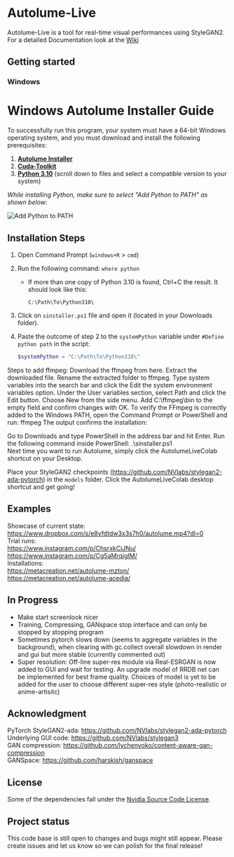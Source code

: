 # Autolume-Live

Autolume-Live is a tool for real-time visual performances using StyleGAN2.
For a detailed Documentation look at the [Wiki](home/documentation)

## Getting started
### Windows
# Windows Autolume Installer Guide

To successfully run this program, your system must have a 64-bit Windows operating system, and you must download and install the following prerequisites:

1. **[Autolume Installer](link-to-autolume-installer)**
2. **[Cuda-Toolkit](link-to-cuda-toolkit)**
3. **[Python 3.10](link-to-python3.10)** (scroll down to files and select a compatible version to your system)

*While installing Python, make sure to select "Add Python to PATH" as shown below:*

![Add Python to PATH](path-to-image)

## Installation Steps

1. Open Command Prompt (`windows+R` > `cmd`)
2. Run the following command: `where python`
   - If more than one copy of Python 3.10 is found, Ctrl+C the result. It should look like this:
     ```
     C:\Path\To\Python310\
     ```

3. Click on `sinstaller.ps1` file and open it (located in your Downloads folder).
4. Paste the outcome of step 2 to the `systemPython` variable under `#Define python path` in the script:
   ```powershell
   $systemPython = "C:\Path\To\Python310\"

Steps to add ffmpeg:
Download the ffmpeg from here.
Extract the downloaded file.
Rename the extracted folder to ffmpeg.
Type system variables into the search bar and click the Edit the system environment variables option.
Under the User variables section, select Path and click the Edit button.
Choose New from the side menu.
Add C:\ffmpeg\bin to the empty field and confirm changes with OK.
To verify the FFmpeg is correctly added to the Windows PATH, open the Command Prompt or PowerShell and run: ffmpeg
 The output confirms the installation: 
             
Go to Downloads and type PowerShell in the address bar and hit Enter.
Run the following command inside PowerShell: .\sinstaller.ps1   
Next time you want to run Autolume, simply click the AutolumeLiveColab shortcut on your Desktop.


Place your StyleGAN2 checkpoints (https://github.com/NVlabs/stylegan2-ada-pytorch) in the `models` folder.
Click the AutolumeLiveColab desktop shortcut and get going!

## Examples

Showcase of current state: https://www.dropbox.com/s/e8yfdtdw3x3s7h0/autolume.mp4?dl=0 \
Trial runs:\
    https://www.instagram.com/p/ChsrxkCjJNu/ \
    https://www.instagram.com/p/Cg5aMrqjgIM/ \
Installations: \
    https://metacreation.net/autolume-mzton/ \
    https://metacreation.net/autolume-acedia/ 

## In Progress
- Make start screenlook nicer
- Training, Compressing, GANspace stop interface and can only be stopped by stopping program
- Sometimes pytorch slows down (seems to aggregate variables in the background), when clearing with gc.collect overall slowdown in render and gui but more stable (currently commented out)
- Super resolution: Off-line super-res module via Real-ESRGAN is now added to GUI and wait for testing. An upgrade model of RRDB net can be implemented for best frame quality. Choices of model is yet to be added for the user to choose different super-res style (photo-realistic or anime-artisitc)


## Acknowledgment
PyTorch StyleGAN2-ada: https://github.com/NVlabs/stylegan2-ada-pytorch \
Underlying GUI code: https://github.com/NVlabs/stylegan3 \
GAN compression: https://github.com/lychenyoko/content-aware-gan-compression \
GANSpace: https://github.com/harskish/ganspace

## License
Some of the dependencies fall under the [Nvidia Source Code License](https://github.com/NVlabs/stylegan3/blob/main/LICENSE.txt).



## Project status
This code base is still open to changes and bugs might still appear. Please create issues and let us know so we can polish for the final release!
